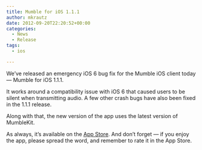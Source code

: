 ```yaml
---
title: Mumble for iOS 1.1.1
author: mkrautz
date: 2012-09-20T22:20:52+00:00
categories:
  - News
  - Release
tags:
  - ios

---
```

 We&#8217;ve released an emergency iOS 6 bug fix for the Mumble iOS client today — Mumble for iOS 1.1.1.

It works around a compatibility issue with iOS 6 that caused users to be silent when transmitting audio. A few other crash bugs have also been fixed in the 1.1.1 release.<!--more-->

Along with that, the new version of the app uses the latest version of MumbleKit.

As always, it&#8217;s available on the [App Store][1]. And don’t forget — if you enjoy the app, please spread the word, and remember to rate it in the App Store.

 [1]: https://itunes.apple.com/us/app/mumble/id443472808?mt=8
